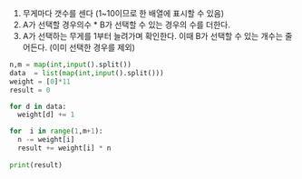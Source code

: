 1. 무게마다 갯수를 센다 (1~10이므로 한 배열에 표시할 수 있음)
2. A가 선택할 경우의수  * B가 선택할 수 있는 경우의 수를 더한다. 
3. A가 선택하는 무게를 1부터 늘려가며 확인한다. 이때 B가 선택할 수 있는 개수는 줄어든다. (이미 선택한 경우를 제외)

```python 
n,m = map(int,input().split())
data  = list(map(int,input().split()))
weight = [0]*11
result = 0

for d in data:
  weight[d] += 1

for  i in range(1,m+1):
  n -= weight[i]
  result += weight[i] * n
 
print(result)
```
